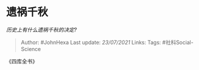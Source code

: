 # 遗祸千秋
*历史上有什么遗祸千秋的决定?*

> Author: #JohnHexa
Last update: *23/07/2021* 
Links: 
Tags: #社科Social-Science 

 
《四库全书》



